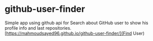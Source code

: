# github-user-finder
Simple app using github api for Search about GitHub user to show his profile info and last repositories.
[https://mahmoudsayed96.github.io/github-user-finder/](Find User)
